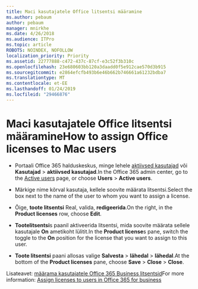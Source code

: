 ```yaml
---
title: Maci kasutajatele Office litsentsi määramine
ms.author: pebaum
author: pebaum
manager: mnirkhe
ms.date: 4/26/2018
ms.audience: ITPro
ms.topic: article
ROBOTS: NOINDEX, NOFOLLOW
localization_priority: Priority
ms.assetid: 22777888-c472-437c-87cf-e3c52f3b310c
ms.openlocfilehash: 23e680603bb120a3daadd0f5e912cae570d3b915
ms.sourcegitcommit: e2864efcfb493b6e46b662b746661a61232bdba7
ms.translationtype: MT
ms.contentlocale: et-EE
ms.lasthandoff: 01/24/2019
ms.locfileid: "29466876"
---
```

# <a name="how-to-assign-office-licenses-to-mac-users"></a><span data-ttu-id="42b42-102">Maci kasutajatele Office litsentsi määramine</span><span class="sxs-lookup"><span data-stu-id="42b42-102">How to assign Office licenses to Mac users</span></span>

- <span data-ttu-id="42b42-103">Portaali Office 365 halduskeskus, minge lehele [aktiivsed kasutajad](https://go.microsoft.com/fwlink/p/?linkid=834822) või **Kasutajad** \> **aktiivsed kasutajad**.</span><span class="sxs-lookup"><span data-stu-id="42b42-103">In the Office 365 admin center, go to the [Active users](https://go.microsoft.com/fwlink/p/?linkid=834822) page, or choose **Users** \> **Active users**.</span></span>
    
- <span data-ttu-id="42b42-104">Märkige nime kõrval kasutaja, kellele soovite määrata litsentsi.</span><span class="sxs-lookup"><span data-stu-id="42b42-104">Select the box next to the name of the user to whom you want to assign a license.</span></span>
    
- <span data-ttu-id="42b42-105">Õige, **toote litsentsi** Real, valida, **redigeerida**.</span><span class="sxs-lookup"><span data-stu-id="42b42-105">On the right, in the **Product licenses** row, choose **Edit**.</span></span>
    
- <span data-ttu-id="42b42-106">**Tootelitsentsi**s paanil aktiveerida litsentsi, mida soovite määrata sellele kasutajale **On** ametikoht lülitit.</span><span class="sxs-lookup"><span data-stu-id="42b42-106">In the **Product license**s pane, switch the toggle to the **On** position for the license that you want to assign to this user.</span></span> 
    
- <span data-ttu-id="42b42-107">**Toote litsentsi** paani allosas valige **Salvesta** \> **lähedal** \> **lähedal**.</span><span class="sxs-lookup"><span data-stu-id="42b42-107">At the bottom of the **Product licenses** pane, choose **Save** \> **Close** \> **Close**.</span></span>
    
<span data-ttu-id="42b42-108">Lisateavet: [määrama kasutajatele Office 365 Business litsentsid](.md)</span><span class="sxs-lookup"><span data-stu-id="42b42-108">For more information: [Assign licenses to users in Office 365 for business](.md)</span></span>
  

